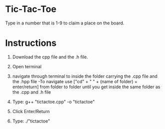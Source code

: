 # Tic-Tac-Toe
Type in a number that is 1-9 to claim a place on the board.

# Instructions

  1. Download the cpp file and the .h file.
  
  2. Open terminal
  
  3. navigate through terminal to inside the folder carrying the .cpp file and the .hpp file
      -To navigate use ["cd" + " " + (name of folder) + enter/return] from folder to folder until you get inside the same folder as the .cpp and .h file
  
  4. Type: g++ "tictactoe.cpp" -o "tictactoe"
  
  5. Click Enter/Return
  
  6. Type: ./"tictactoe"
